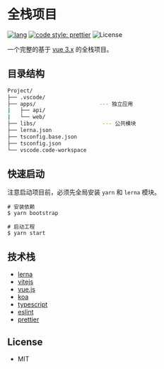 # 全栈项目

[![lang](https://img.shields.io/badge/lang-typescript-informational)](https://www.typescriptlang.org/)
[![code style: prettier](https://img.shields.io/badge/code_style-prettier-ff69b4.svg?style=flat-square)](https://github.com/prettier/prettier)
![License](https://img.shields.io/badge/license-MIT-brightgreen.svg)

一个完整的基于 [vue 3.x][vue3] 的全栈项目。

## 目录结构

```bash
Project/
├── .vscode/
├── apps/                    --- 独立应用
|   ├── api/
|   └── web/
├── libs/                     --- 公共模块
├── lerna.json
├── tsconfig.base.json
├── tsconfig.json
└── vscode.code-workspace
```

## 快速启动

注意启动项目前，必须先全局安装 `yarn` 和 `lerna` 模块。

```shell
# 安装依赖
$ yarn bootstrap

# 启动工程
$ yarn start
```

## 技术栈

- [lerna][lerna]
- [vitejs](https://vitejs.dev/)
- [vue.js](vue3)
- [koa](https://koajs.com/)
- [typescript](https://www.typescriptlang.org/)
- [eslint](https://eslint.org/)
- [prettier](https://prettier.io/)

## License

- MIT

[lerna]: https://lerna.js.org/
[vue3]: https://v3.vuejs.org/
